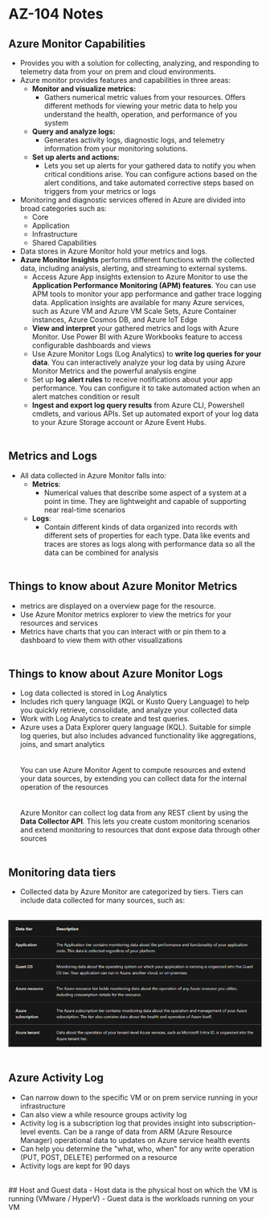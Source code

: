 # AZ-104 Notes

## Azure Monitor Capabilities

- Provides you with a solution for collecting, analyzing, and responding to telemetry data from your on prem and cloud environments.
- Azure monitor provides features and capabilities in three areas:
    - **Monitor and visualize metrics:**
        - Gathers numerical metric values from your resources. Offers different methods for viewing your metric data to help you understand the health, operation, and performance of you system
    - **Query and analyze logs:**
        - Generates activity logs, diagnostic logs, and telemetry information from your monitoring solutions.
    - **Set up alerts and actions:**
        - Lets you set up alerts for your gathered data to notify you when critical conditions arise. You can configure actions based on the alert conditions, and take automated corrective steps based on triggers from your metrics or logs
- Monitoring and diagnostic services offered in Azure are divided into broad categories such as:
    - Core
    - Application
    - Infrastructure
    - Shared Capabilities
- Data stores in Azure Monitor hold your metrics and logs.
- **Azure Monitor Insights** performs different functions with the collected data, including analysis, alerting, and streaming to external systems.
    - Access Azure App insights extension to Azure Monitor to use the **Application Performance Monitoring (APM) features**. You can use APM tools to monitor your app performance and gather trace logging data. Application insights are available for many Azure services, such as Azure VM and Azure VM Scale Sets, Azure Container instances, Azure Cosmos DB, and Azure IoT Edge
    - **View and interpret** your gathered metrics and logs with Azure Monitor. Use Power BI with Azure Workbooks feature to access configurable dashboards and views
    - Use Azure Monitor Logs (Log Analytics) to **write log queries for your data**. You can interactively analyze your log data by using Azure Monitor Metrics and the powerful analysis engine
    - Set up **log alert rules** to receive notifications about your app performance. You can configure it to take automated action when an alert matches condition or result
    - **Ingest and export log query results** from Azure CLI, Powershell cmdlets, and various APIs. Set up automated export of your log data to your Azure Storage account or Azure Event Hubs.  
        <br/>

## Metrics and Logs

- All data collected in Azure Monitor falls into:
    - **Metrics**:
        - Numerical values that describe some aspect of a system at a point in time. They are lightweight and capable of supporting near real-time scenarios
    - **Logs**:
        - Contain different kinds of data organized into records with different sets of properties for each type. Data like events and traces are stores as logs along with performance data so all the data can be combined for analysis  
            <br/>

## Things to know about Azure Monitor Metrics

- metrics are displayed on a overview page for the resource.
- Use Azure Monitor metrics explorer to view the metrics for your resources and services
- Metrics have charts that you can interact with or pin them to a dashboard to view them with other visualizations  
    <br/>

## Things to know about Azure Monitor Logs

- Log data collected is stored in Log Analytics
- Includes rich query language (KQL or Kusto Query Language) to help you quickly retrieve, consolidate, and analyze your collected data
- Work with Log Analytics to create and test queries.
- Azure uses a Data Explorer query language (KQL). Suitable for simple log queries, but also includes advanced functionality like aggregations, joins, and smart analytics  
    <br/><br/>You can use Azure Monitor Agent to compute resources and extend your data sources, by extending you can collect data for the internal operation of the resources  
    <br/><br/>Azure Monitor can collect log data from any REST client by using the **Data Collector API**. This lets you create custom monitoring scenarios and extend monitoring to resources that dont expose data through other sources  
    <br/>

## Monitoring data tiers

- Collected data by Azure Monitor are categorized by tiers. Tiers can include data collected for many sources, such as:  
    <br/>

![Screenshot 2024-05-01 184645.png](../_resources/Screenshot%202024-05-01%20184645.png)  
<br/>

## Azure Activity Log

- Can narrow down to the specific VM or on prem service running in your infrastructure
- Can also view a while resource groups activity log
- Activity log is a subscription log that provides insight into subscription-level events. Can be a range of data from ARM (Azure Resource Manager) operational data to updates on Azure service health events
- Can help you determine the "what, who, when" for any write operation (PUT, POST, DELETE) performed on a resource
- Activity logs are kept for 90 days
<br/>
## Host and Guest data
- Host data is the physical host on which the VM is running (VMware / HyperV)
- Guest data is the workloads running on your VM